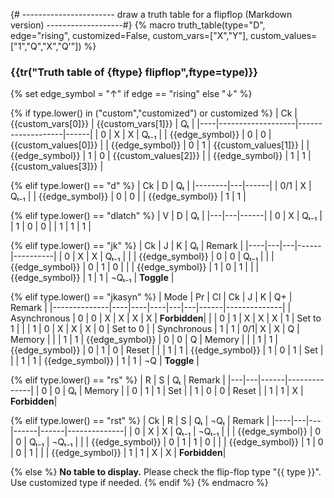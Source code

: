 {# -----------------------
 draw a truth table for a flipflop (Markdown version)
-------------------#}
{% macro truth_table(type="D", edge="rising", customized=False, custom_vars=["X","Y"], custom_values=["1","Q","X","Q'"]) %}
### {{tr("Truth table of {ftype} flipflop",ftype=type)}}

{% set edge_symbol = "↑" if edge == "rising" else "↓" %}

{% if type.lower() in ("custom","customized") or customized %}
| Ck | {{custom_vars[0]}} | {{custom_vars[1]}} | Qₜ   |
|----|-------------------|-------------------|------|
| 0  | X                 | X                 | Qₜ₋₁ |
| {{edge_symbol}} | 0 | 0 | {{custom_values[0]}} |
| {{edge_symbol}} | 0 | 1 | {{custom_values[1]}} |
| {{edge_symbol}} | 1 | 0 | {{custom_values[2]}} |
| {{edge_symbol}} | 1 | 1 | {{custom_values[3]}} |


{% elif type.lower() == "d" %}
| Ck     | D | Qₜ   |
|--------|---|------|
| 0/1    | X | Qₜ₋₁ |
| {{edge_symbol}} | 0 | 0    |
| {{edge_symbol}} | 1 | 1    |


{% elif type.lower() == "dlatch" %}
| V | D | Qₜ   |
|---|---|------|
| 0 | X | Qₜ₋₁ |
| 1 | 0 | 0    |
| 1 | 1 | 1    |


{% elif type.lower() == "jk" %}
| Ck | J | K | Qₜ   | Remark   |
|----|---|---|------|----------|
| 0  | X | X | Qₜ₋₁ |          |
| {{edge_symbol}} | 0 | 0 | Qₜ₋₁ |          |
| {{edge_symbol}} | 0 | 1 | 0    |          |
| {{edge_symbol}} | 1 | 0 | 1    |          |
| {{edge_symbol}} | 1 | 1 | ¬Qₜ₋₁ | **Toggle** |

{% elif type.lower() == "jkasyn" %}
| Mode         | Pr | Cl | Ck | J | K | Q+   | Remark       |
|--------------|----|----|----|---|---|------|--------------|
| Asynchronous | 0  | 0  | X  | X | X | X    | **Forbidden**|
|              | 0  | 1  | X  | X | X | 1    | Set to 1     |
|              | 1  | 0  | X  | X | X | 0    | Set to 0     |
| Synchronous  | 1  | 1  | 0/1| X | X | Q    | Memory       |
|              | 1  | 1  | {{edge_symbol}} | 0 | 0 | Q | Memory |
|              | 1  | 1  | {{edge_symbol}} | 0 | 1 | 0 | Reset |
|              | 1  | 1  | {{edge_symbol}} | 1 | 0 | 1 | Set   |
|              | 1  | 1  | {{edge_symbol}} | 1 | 1 | ¬Q | **Toggle** |


{% elif type.lower() == "rs" %}
| R | S | Qₜ   | Remark       |
|---|---|------|--------------|
| 0 | 0 | Qₜ   | Memory       |
| 0 | 1 | 1    | Set          |
| 1 | 0 | 0    | Reset        |
| 1 | 1 | X    | **Forbidden**|


{% elif type.lower() == "rst" %}
| Ck | R | S | Qₜ   | ¬Qₜ  | Remark       |
|----|---|---|------|------|--------------|
| 0  | X | X | Qₜ₋₁ | ¬Qₜ₋₁ |              |
| {{edge_symbol}} | 0 | 0 | Qₜ₋₁ | ¬Qₜ₋₁ |              |
| {{edge_symbol}} | 0 | 1 | 1    | 0    |              |
| {{edge_symbol}} | 1 | 0 | 0    | 1    |              |
| {{edge_symbol}} | 1 | 1 | X    | X    | **Forbidden**|


{% else %}
**No table to display.** Please check the flip-flop type "{{ type }}". Use customized type if needed.
{% endif %}
{% endmacro %}
